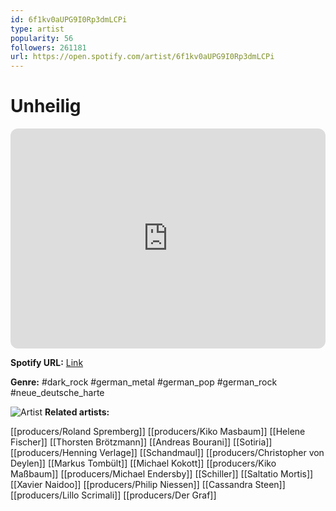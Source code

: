 ```yaml
---
id: 6f1kv0aUPG9I0Rp3dmLCPi
type: artist
popularity: 56
followers: 261181
url: https://open.spotify.com/artist/6f1kv0aUPG9I0Rp3dmLCPi
---
```

# Unheilig

<iframe style="border-radius:12px" src="https://open.spotify.com/embed/artist/6f1kv0aUPG9I0Rp3dmLCPi" width="100%" height="352" frameBorder="0" allowfullscreen="" allow="autoplay; clipboard-write; encrypted-media; fullscreen; picture-in-picture" loading="lazy"></iframe>

**Spotify URL:** [Link](https://open.spotify.com/artist/6f1kv0aUPG9I0Rp3dmLCPi)

**Genre:**  #dark_rock #german_metal #german_pop #german_rock #neue_deutsche_harte

![Artist](https://i.scdn.co/image/ab6761610000e5ebe26322205ff7f213097b1a14)
**Related artists:**

[[producers/Roland Spremberg]]
[[producers/Kiko Masbaum]]
[[Helene Fischer]]
[[Thorsten Brötzmann]]
[[Andreas Bourani]]
[[Sotiria]]
[[producers/Henning Verlage]]
[[Schandmaul]]
[[producers/Christopher von Deylen]]
[[Markus Tombült]]
[[Michael Kokott]]
[[producers/Kiko Maßbaum]]
[[producers/Michael Endersby]]
[[Schiller]]
[[Saltatio Mortis]]
[[Xavier Naidoo]]
[[producers/Philip Niessen]]
[[Cassandra Steen]]
[[producers/Lillo Scrimali]]
[[producers/Der Graf]]
